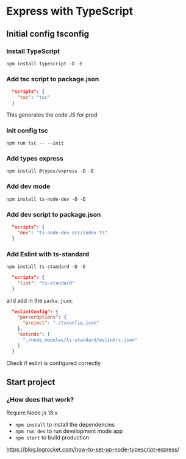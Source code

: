 # Express with TypeScript 

## Initial config tsconfig
### Install TypeScript
`npm install typescript -D -E`

### Add tsc script to package.json
```json
  "scripts": {
    "tsc": "tsc"
  }
```
This generates the code JS for prod

### Init config tsc
`npm run tsc -- --init`

### Add types express
`npm install @types/express -D -E`

### Add dev mode
`npm install ts-node-dev -D -E`

### Add dev script to package.json
```json
  "scripts": {
    "dev": "ts-node-dev src/index.ts"
  }
```
### Add Eslint with ts-standard
`npm install ts-standard -D -E`

```json
  "scripts": {
    "lint": "ts-standard"
  }
```
and add in the `packa.json`:
```json
  "eslintConfig": {
    "parserOptions": {
      "project": "./tsconfig.json"
    },
    "extends": [
      "./node_modules/ts-standard/eslintrc.json"
    ]
  }
```
Check if eslint is configured correctly

## Start project

### ¿How does that work?

Require Node.js 18.x

* `npm install` to install the dependencies
* `npm run dev` to run development mode app
* `npm start` to build production

https://blog.logrocket.com/how-to-set-up-node-typescript-express/
